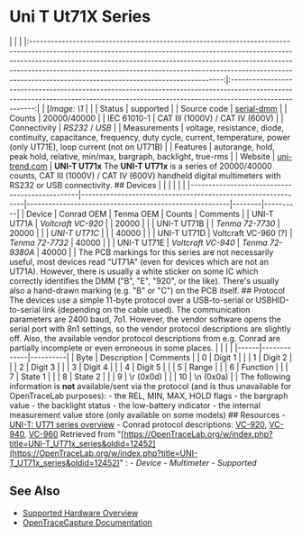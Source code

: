 # Uni T Ut71X Series
| | | |:-----------------------------------------------------------------------------------------------------------------------------------------------------------------------------------------------------------------------------------------------------------------------------------------------------------------------------------------------------------------------------:|:------------------------------------------------------------------------------------------------------------------------------------------------------------------------------------:| | [*Image: \1* | | | Status | supported | | Source code | [serial-dmm](http://github.com/OpenTraceLab/?p=OpenTraceCapture.git;a=tree;f=src/hardware/serial-dmm) | | Counts | 20000/40000 | | IEC 61010-1 | CAT III (1000V) / CAT IV (600V) | | Connectivity | *RS232* / *USB* | | Measurements | voltage, resistance, diode, continuity, capacitance, frequency, duty cycle, current, temperature, power (only UT71E), loop current (not on UT71B) | | Features | autorange, hold, peak hold, relative, min/max, bargraph, backlight, true-rms | | Website | [uni-trend.com](http://uni-trend.com/productslist2.aspx?ProductsCateID=908&BaseInfoCateID=908&CateID=908&CurrCateID=908) | **UNI-T UT71x** The **UNI-T UT71x** is a series of 20000/40000 counts, CAT III (1000V) / CAT IV (600V) handheld digital multimeters with RS232 or USB connectivity. ## Devices | | | | | | |-----------------------------------------------|--------------------------------------------------------------|--------------------------------------------------------|--------|----------| | Device | Conrad OEM | Tenma OEM | Counts | Comments | | UNI-T UT71A | *Voltcraft VC-920* | | 20000 | | | UNI-T UT71B | | *Tenma 72-7730* | 20000 | | | *UNI-T UT71C* | | | 40000 | | | UNI-T UT71D | Voltcraft VC-960 (?) | *Tenma 72-7732* | 40000 | | | UNI-T UT71E | *Voltcraft VC-940* | *Tenma 72-9380A* | 40000 | | The PCB markings for this series are not necessarily useful, most devices read "UT71A" (even for devices which are not an UT71A). However, there is usually a white sticker on some IC which correctly identifies the DMM ("B", "E", "920", or the like). There's usually also a hand-drawn marking (e.g. "B" or "C") on the PCB itself. ## Protocol The devices use a simple 11-byte protocol over a USB-to-serial or USBHID-to-serial link (depending on the cable used). The communication parameters are 2400 baud, 7o1. However, the vendor software opens the serial port with 8n1 settings, so the vendor protocol descriptions are slightly off. Also, the available vendor protocol descriptions from e.g. Conrad are partially incomplete or even erroneous in some places. | | | | |------|-------------|----------| | Byte | Description | Comments | | 0 | Digit 1 | | | 1 | Digit 2 | | | 2 | Digit 3 | | | 3 | Digit 4 | | | 4 | Digit 5 | | | 5 | Range | | | 6 | Function | | | 7 | State 1 | | | 8 | State 2 | | | 9 | \r (0x0d) | | | 10 | \n (0x0a) | | The following information is **not** available/sent via the protocol (and is thus unavailable for OpenTraceLab purposes): \- the REL, MIN, MAX, HOLD flags \- the bargraph value \- the backlight status \- the low-battery indicator \- the internal measurement value store (only available on some models) ## Resources \- [UNI-T: UT71 series overview](http://uni-trend.com/productslist2.aspx?ProductsCateID=908&BaseInfoCateID=908&CateID=908&CurrCateID=908) \- Conrad protocol descriptions: [VC-920](http://www.produktinfo.conrad.com/datenblaetter/100000-124999/123296-da-01-en-Schnittst_Proto_DIG_MM_VC920.pdf), [VC-940](http://www.produktinfo.conrad.com/datenblaetter/100000-124999/123297-da-01-en-Schnittstellenprotokoll_VC940.pdf), [VC-960](http://www.produktinfo.conrad.com/datenblaetter/100000-124999/121791-da-01-en-Schnittst_Protokoll_VC960_DMM.pdf)
Retrieved from "[https://OpenTraceLab.org/w/index.php?title=UNI-T_UT71x_series&oldid=12452](https://OpenTraceLab.org/w/index.php?title=UNI-T_UT71x_series&oldid=12452)"
: \- *Device* \- *Multimeter* \- *Supported*
## See Also
- [Supported Hardware Overview](../supported-hardware.md)
- [OpenTraceCapture Documentation](../../opentracecapture/overview.md)
